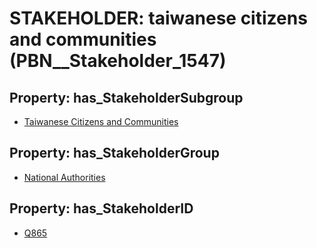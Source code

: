 # STAKEHOLDER: __taiwanese citizens and communities__ (PBN__Stakeholder_1547)

## Property: has_StakeholderSubgroup

* [Taiwanese Citizens and Communities](PBN__StakeholderSubgroup_119)

## Property: has_StakeholderGroup

* [National Authorities](PBN__StakeholderGroup_7)

## Property: has_StakeholderID

* [Q865](Q865)

